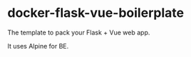 # docker-flask-vue-boilerplate
The template to pack your Flask + Vue web app.

It uses Alpine for BE.
